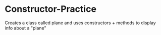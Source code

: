 # Constructor-Practice
Creates a class called plane and uses constructors + methods to display info about a "plane"
